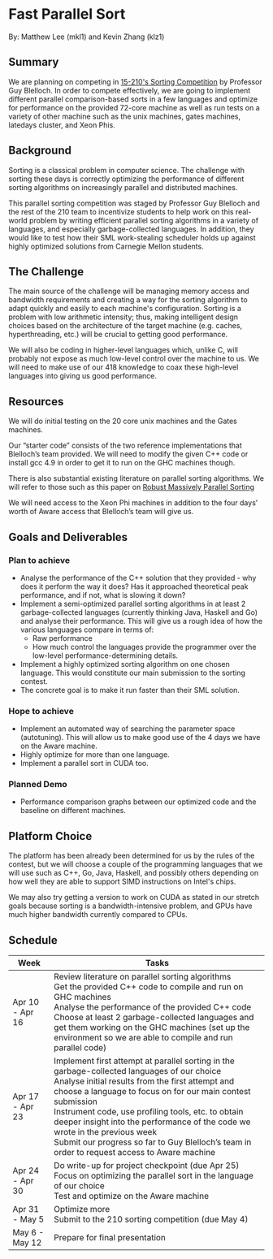 # Fast Parallel Sort
By: Matthew Lee (mkl1) and Kevin Zhang (klz1)

## Summary

We are planning on competing in [15-210's Sorting Competition](http://www.cs.cmu.edu/~15210/sort.html) by Professor Guy Blelloch. In order to compete effectively, we are going to implement different parallel comparison-based sorts in a few languages and optimize for performance on the provided 72-core machine as well as run tests on a variety of other machine such as the unix machines, gates machines, latedays cluster, and Xeon Phis.

## Background

Sorting is a classical problem in computer science. The challenge with sorting these days is correctly optimizing the performance of different sorting algorithms on increasingly parallel and distributed machines. 

This parallel sorting competition was staged by Professor Guy Blelloch and the rest of the 210 team to incentivize students to help work on this real-world problem by writing efficient parallel sorting algorithms in a variety of languages, and especially garbage-collected languages. In addition, they would like to test how their SML work-stealing scheduler holds up against highly optimized solutions from Carnegie Mellon students.

## The Challenge

The main source of the challenge will be managing memory access and bandwidth requirements and creating a way for the sorting algorithm to adapt quickly and easily to each machine's configuration. Sorting is a problem with low arithmetic intensity; thus, making intelligent design choices based on the architecture of the target machine (e.g. caches, hyperthreading, etc.) will be crucial to getting good performance. 

We will also be coding in higher-level languages which, unlike C, will probably not expose as much low-level control over the machine to us. We will need to make use of our 418 knowledge to coax these high-level languages into giving us good performance.

## Resources

We will do initial testing on the 20 core unix machines and the Gates machines. 

Our “starter code” consists of the two reference implementations that Blelloch’s team provided. We will need to modify the given C++ code or install gcc 4.9 in order to get it to run on the GHC machines though. 

There is also substantial existing literature on parallel sorting algorithms. We will refer to those such as this paper on [Robust Massively Parallel Sorting](http://epubs.siam.org/doi/pdf/10.1137/1.9781611974768.7) 

We will need access to the Xeon Phi machines in addition to the four days’ worth of Aware access that Blelloch’s team will give us.

## Goals and Deliverables

### Plan to achieve
* Analyse the performance of the C++ solution that they provided - why does it perform the way it does? Has it approached theoretical peak performance, and if not, what is slowing it down?
* Implement a semi-optimized parallel sorting algorithms in at least 2 garbage-collected languages (currently thinking Java, Haskell and Go) and analyse their performance. This will give us a rough idea of how the various languages compare in terms of:
  * Raw performance
  * How much control the languages provide the programmer over the low-level performance-determining details.
* Implement a highly optimized sorting algorithm on one chosen language. This would constitute our main submission to the sorting contest.
* The concrete goal is to make it run faster than their SML solution.

### Hope to achieve
* Implement an automated way of searching the parameter space (autotuning). This will allow us to make good use of the 4 days we have on the Aware machine.
* Highly optimize for more than one language.
* Implement a parallel sort in CUDA too.

### Planned Demo
* Performance comparison graphs between our optimized code and the baseline on different machines.

## Platform Choice

The platform has been already been determined for us by the rules of the contest, but we will choose a couple of the programming languages that we will use such as C++, Go, Java, Haskell, and possibly others depending on how well they are able to support SIMD instructions on Intel's chips.

We may also try getting a version to work on CUDA as stated in our stretch goals because sorting is a bandwidth-intensive problem, and GPUs have much higher bandwidth currently compared to CPUs.

## Schedule

| Week            | Tasks         |
| --------------- | ------------- |
| Apr 10 - Apr 16 | Review literature on parallel sorting algorithms <br/> Get the provided C++ code to compile and run on GHC machines <br/> Analyse the performance of the provided C++ code <br/> Choose at least 2 garbage-collected languages and get them working on the GHC machines (set up the environment so we are able to compile and run parallel code) |
| Apr 17 - Apr 23 | Implement first attempt at parallel sorting in the garbage-collected languages of our choice <br/> Analyse initial results from the first attempt and choose a language to focus on for our main contest submission <br/> Instrument code, use profiling tools, etc. to obtain deeper insight into the performance of the code we wrote in the previous week <br/> Submit our progress so far to Guy Blelloch’s team in order to request access to Aware machine |
| Apr 24 - Apr 30 | Do write-up for project checkpoint (due Apr 25) <br/> Focus on optimizing the parallel sort in the language of our choice <br/> Test and optimize on the Aware machine | 
| Apr 31 - May 5  | Optimize more <br/> Submit to the 210 sorting competition (due May 4) |
| May 6 - May 12  | Prepare for final presentation |

